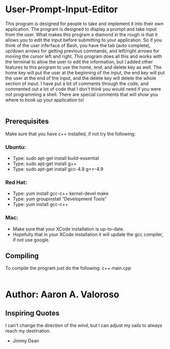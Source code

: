 # User-Prompt-Input-Editor

This program is designed for people to take and implement it into their own application. The program is designed to display a prompt and take input from the user. What makes this program a diamond in the rough is that it allows you to edit the input before submitting to your application. So if you think of the user inferface of Bash, you have the tab (auto complete), up/down arrows for getting previous commands, and left/right arrows for moving the cursor left and right. This program does all this and works with the terminal to allow the user to edit the information, but I added other features to this program to use the home, end, and delete key as well. The home key will put the user at the beginning of the input, the end key will put the user at the end of the input, and the delete key will delete the whole section of input. I have put a lot of comments through the code, and commented out a lot of code that I don't think you would need if you were not programming a shell. There are special comments that will show you where to hook up your application to!
<br>
<br>
## Prerequisites

Make sure that you have c++ installed, if not try the following:

### Ubuntu: 
- Type: sudo apt-get install build-essential 
- Type: sudo apt-get install g++
- Type: sudo apt-get install gcc-4.9 g++-4.9

### Red Hat: 
- Type: yum install gcc-c++ kernel-devel make
- Type: yum groupinstall “Development Tools”
- Type: yum install gcc-c++

### Mac:
- Make sure that your XCode installation is up-to-date. 
- Hopefully that in your XCode installation it will update the gcc compiler, if not use google.

## Compiling

To compile the program just do the following: c++ main.cpp
<br>
<br>
# Author: Aaron A. Valoroso

## Inspiring Quotes

I can't change the direction of the wind, but I can adjust my sails to always reach my destination.
- Jimmy Dean
